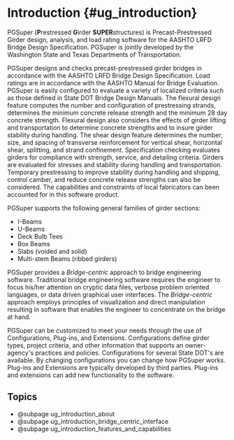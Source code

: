 Introduction {#ug_introduction}
==============================================
PGSuper (<b>P</b>restressed <b>G</b>irder <b>SUPER</b>structures) is Precast-Prestressed Girder design, analysis, and load rating software for the AASHTO LRFD Bridge Design Specification. PGSuper is jointly developed by the Washington State and Texas Departments of Transportation.

PGSuper designs and checks precast-prestressed girder bridges in accordance with the AASHTO LRFD Bridge Design Specification. Load ratings are in accordance with the AASHTO Manual for Bridge Evaluation. PGSuper is easily configured to evaluate a variety of localized criteria such as those defined in State DOT Bridge Design Manuals. The flexural design feature computes the number and configuration of prestressing strands, determines the minimum concrete release strength and the minimum 28 day concrete strength. Flexural design also considers the effects of girder lifting and transportation to determine concrete strengths and to insure girder stability during handling. The shear design feature determines the number, size, and spacing of transverse reinforcement for vertical shear, horizontal shear, splitting, and strand confinement. Specification checking evaluates girders for compliance with strength, service, and detailing criteria. Girders are evaluated for stresses and stability during handling and transportation. Temporary prestressing to improve stability during handling and shipping, control camber, and reduce concrete release strengths can also be considered. The capabilities and constraints of local fabricators can been accounted for in this software product. 

PGSuper supports the following general families of girder sections:
* I-Beams
* U-Beams
* Deck Bulb Tees
* Box Beams
* Slabs (voided and solid)
* Multi-stem Beams (ribbed girders)

PGSuper provides a *Bridge-centric* approach to bridge engineering software. Traditional bridge engineering software requires the engineer to focus his/her attention on cryptic data files, verbose problem oriented languages, or data driven graphical user interfaces. The *Bridge-centric* approach employs principles of visualization and direct manipulation resulting in software that enables the engineer to concentrate on the bridge at hand.

PGSuper can be customized to meet your needs through the use of Configurations, Plug-ins, and Extensions. Configurations define girder types, project criteria, and other information that supports an owner-agency's practices and policies. Configurations for several State DOT's are available. By changing configurations you can change how PGSuper works. Plug-ins and Extensions are typically developed by third parties. Plug-ins and extensions can add new functionality to the software. 


Topics
----------------
* @subpage ug_introduction_about
* @subpage ug_introduction_bridge_centric_interface
* @subpage ug_introduction_features_and_capabilities
